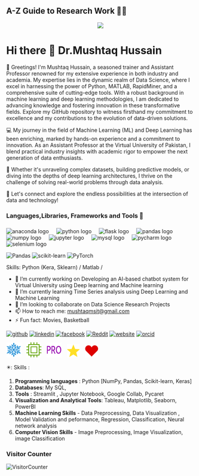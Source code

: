 ## **A-Z Guide to Research Work 👋🛒**
<p align="center">
<img src="https://github.com/hussain0048/Research-Work/blob/main/Research%20Work%20(1).png"></a>
</p>
<h1 align="left">Hi there 👋 Dr.Mushtaq Hussain</h1>


👋 Greetings! I'm Mushtaq Hussain, a seasoned trainer and Assistant Professor renowned for my extensive experience in both industry and academia. My expertise lies in the dynamic realm of Data Science, where I excel in harnessing the power of Python, MATLAB, RapidMiner, and a comprehensive suite of cutting-edge tools. With a robust background in machine learning and deep learning methodologies, I am dedicated to advancing knowledge and fostering innovation in these transformative fields. Explore my GitHub repository to witness firsthand my commitment to excellence and my contributions to the evolution of data-driven solutions.

💻 My journey in the field of Machine Learning (ML) and Deep Learning has been enriching, marked by hands-on experience and a commitment to innovation. As an Assistant Professor at the Virtual University of Pakistan, I blend practical industry insights with academic rigor to empower the next generation of data enthusiasts.

🔬 Whether it's unraveling complex datasets, building predictive models, or diving into the depths of deep learning architectures, I thrive on the challenge of solving real-world problems through data analysis.

🚀 Let's connect and explore the endless possibilities at the intersection of data and technology!

###

<h3 align="left">Languages,Libraries, Frameworks and Tools 🐍</h3>

###

<div align="left">
  <img src="https://cdn.jsdelivr.net/gh/devicons/devicon/icons/anaconda/anaconda-original.svg" height="40" alt="anaconda logo"  />
  <img width="12" />
  <img src="https://cdn.jsdelivr.net/gh/devicons/devicon/icons/python/python-original.svg" height="40" alt="python logo"  />
  <img width="12" />
  <img src="https://cdn.jsdelivr.net/gh/devicons/devicon/icons/flask/flask-original.svg" height="40" alt="flask logo"  />
  <img width="12" />
  <img src="https://cdn.jsdelivr.net/gh/devicons/devicon/icons/pandas/pandas-original.svg" height="40" alt="pandas logo"  />
  <img width="12" />
  <img src="https://cdn.jsdelivr.net/gh/devicons/devicon/icons/numpy/numpy-original.svg" height="40" alt="numpy logo"  />
  <img width="12" />
  <img src="https://cdn.jsdelivr.net/gh/devicons/devicon/icons/jupyter/jupyter-original.svg" height="40" alt="jupyter logo"  />
  <img width="12" />
  <img src="https://cdn.jsdelivr.net/gh/devicons/devicon/icons/mysql/mysql-original.svg" height="40" alt="mysql logo"  />
  <img width="12" />
  <img src="https://cdn.jsdelivr.net/gh/devicons/devicon/icons/pycharm/pycharm-original.svg" height="40" alt="pycharm logo"  />
  <img width="12" />
  <img src="https://cdn.jsdelivr.net/gh/devicons/devicon/icons/selenium/selenium-original.svg" height="40" alt="selenium logo"  />
  
  ![Pandas](https://img.shields.io/badge/pandas-%23150458.svg?style=for-the-badge&logo=pandas&logoColor=white)
  ![scikit-learn](https://img.shields.io/badge/scikit--learn-%23F7931E.svg?style=for-the-badge&logo=scikit-learn&logoColor=white)
  ![PyTorch](https://img.shields.io/badge/PyTorch-%23EE4C2C.svg?style=for-the-badge&logo=PyTorch&logoColor=white)
</div>

Skills: Python (Kera, Sklearn) / Matlab /

- 🔭 I’m currently working on Developing an AI-based chatbot system for Virtual University using Deep learning and Machine learning 
- 🌱 I’m currently learning Time Series analysis using Deep Learning and Machine Learning 
- 👯 I’m looking to collaborate on  Data Science Research Projects 
- 📫 How to reach me: mushtaqmsit@gmail.com 
- ⚡ Fun fact: Movies, Basketball 


[<img src='https://cdn.jsdelivr.net/npm/simple-icons@3.0.1/icons/github.svg' alt='github' height='40'>](https://github.com/hussain0048)  [<img src='https://cdn.jsdelivr.net/npm/simple-icons@3.0.1/icons/linkedin.svg' alt='linkedin' height='40'>](https://www.linkedin.com/company/90909828/admin/feed/posts/)  [<img src='https://cdn.jsdelivr.net/npm/simple-icons@3.0.1/icons/facebook.svg' alt='facebook' height='40'>](https://www.facebook.com/CourseTeach)  [<img src='https://cdn.jsdelivr.net/npm/simple-icons@3.0.1/icons/reddit.svg' alt='Reddit' height='40'>](https://www.reddit.com/user/hussain0048)  [<img src='https://cdn.jsdelivr.net/npm/simple-icons@3.0.1/icons/icloud.svg' alt='website' height='40'>](https://coursesteach.com/)  [<img src='https://cdn.jsdelivr.net/npm/simple-icons@3.0.1/icons/orcid.svg' alt='orcid' height='40'>]( 0000-0002-7238-7924)  

<a href='https://archiveprogram.github.com/'><img src='https://raw.githubusercontent.com/acervenky/animated-github-badges/master/assets/acbadge.gif' width='40' height='40'></a> <a href='https://docs.github.com/en/developers'><img src='https://raw.githubusercontent.com/acervenky/animated-github-badges/master/assets/devbadge.gif' width='40' height='40'></a> <a href='https://github.com/pricing'><img src='https://raw.githubusercontent.com/acervenky/animated-github-badges/master/assets/pro.gif' width='40' height='40'></a> <a href='https://stars.github.com/'><img src='https://raw.githubusercontent.com/acervenky/animated-github-badges/master/assets/starbadge.gif' width='35' height='35'></a> <a href='https://docs.github.com/en/github/supporting-the-open-source-community-with-github-sponsors'><img src='https://raw.githubusercontent.com/acervenky/animated-github-badges/master/assets/sponsorbadge.gif' width='35' height='35'></a>

✴️: Skills :

1. **Programming languages** : Python [NumPy, Pandas, Scikit-learn, Keras]
2. **Databases**: My SQL,
3. **Tools** : Streamlit , Jupyter Notebook, Google Collab, Pycaret
4. **Visualization and Analytical Tools**: Tableau, Matplotlib, Seaborn, PowerBI
5. **Machine Learning Skills** - Data Preprocessing, Data Visualization , Model Validation and peformance, Regression, Classification, Neural network analysis
6. **Computer Vision Skills** - Image Preprocessing, Image Visualization, image Classification 

### Visitor Counter
![VisitorCounter](https://profile-counter.glitch.me/dr-mushtaq/count.svg)

###

